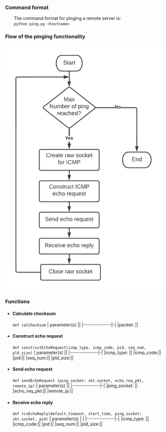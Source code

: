 ### Command format

&emsp;&emsp;The command format for pinging a remote server is:\
&emsp;&emsp;`python ping.py <hostname>`

### Flow of the pinging functionality
![ping-flow-chart](https://github.com/claudiatang/network_programming_python/blob/main/ping/img/ping_flow_chart.png?raw=true)
### Functions

- #### Calculate checksum

  `def calChecksum`
  | parameter(s) ||
  |--------------|-|
  |packet: ||

- #### Construct echo request

  `def constructEchoRequest(icmp_type, icmp_code, pid, seq_num, pld_size)`
  | parameter(s) ||
  |--------------|-|
  |icmp_type: ||
  |icmp_code:||
  |pid:||
  |seq_num:||
  |pld_size:||

- #### Send echo request

  `def sendEchoRequest (ping_socket: skt.socket, echo_req_pkt, remote_ip)`
  | parameter(s) ||
  |--------------|-|
  |ping_socket: ||
  |echo_req_pkt:||
  |remote_ip:||

- #### Receive echo reply
  `def rcvEchoReply(default_timeout, start_time, ping_socket: skt.socket, pid)`
  | parameter(s) | |
  |--------------|-|
  |icmp_type: ||
  |icmp_code:||
  |pid:||
  |seq_num:||
  |pld_size:||
